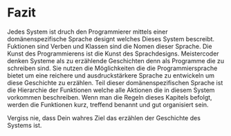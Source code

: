 # Fazit
Jedes System ist druch den Programmierer mittels einer domänenspezifische Sprache designt welches Dieses System bescreibt.
Fuktionen sind Verben und Klassen sind die Nomen dieser Sprache.
Die Kunst des Programmierens ist die Kunst des Sprachdesigns.
Meistercoder denken Systeme als zu erzählende Geschichten denn als Programme die zu schreiben sind.
Sie nutzen die Möglichkeiten die die Programmiersprache bietet um eine reichere und ausdruckstärkere Sprache zu entwickeln um diese Geschichte zu erzählen.
Teil dieser domänenspezifischen Sprache ist die Hierarchie der Funktionen welche alle Aktionen die in diesem System vorkommen beschreiben.
Wenn man die Regeln dieses Kapitels befolgt, werden die Funktionen kurz, treffend benannt und gut organisiert sein.

Vergiss nie, dass Dein wahres Ziel das erzählen der Geschichte des Systems ist.